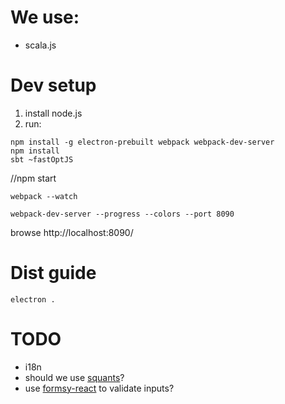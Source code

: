 # We use:
+ scala.js

# Dev setup
1. install node.js
2. run:
```
npm install -g electron-prebuilt webpack webpack-dev-server
npm install
sbt ~fastOptJS
```

//npm start

```
webpack --watch
```

```
webpack-dev-server --progress --colors --port 8090
```

browse http://localhost:8090/

# Dist guide
```
electron .
```

# TODO
+ i18n
+ should we use [squants](http://www.squants.com/)?
+ use [formsy-react](https://github.com/christianalfoni/formsy-react) to validate inputs?
